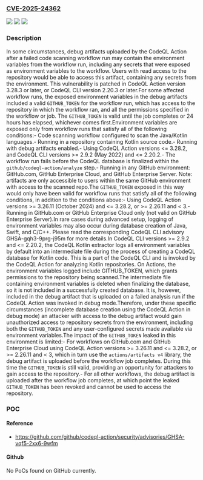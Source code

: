 ### [CVE-2025-24362](https://cve.mitre.org/cgi-bin/cvename.cgi?name=CVE-2025-24362)
![](https://img.shields.io/static/v1?label=Product&message=codeql-action&color=blue)
![](https://img.shields.io/static/v1?label=Version&message=%3D%20%3E%3D%203.26.11%2C%20%3C%3D%203.28.2%20&color=brighgreen)
![](https://img.shields.io/static/v1?label=Vulnerability&message=CWE-532%3A%20Insertion%20of%20Sensitive%20Information%20into%20Log%20File&color=brighgreen)

### Description

In some circumstances, debug artifacts uploaded by the CodeQL Action after a failed code scanning workflow run may contain the environment variables from the workflow run, including any secrets that were exposed as environment variables to the workflow. Users with read access to the repository would be able to access this artifact, containing any secrets from the environment. This vulnerability is patched in CodeQL Action version 3.28.3 or later, or CodeQL CLI version 2.20.3 or later.For some affected workflow runs, the exposed environment variables in the debug artifacts included a valid `GITHUB_TOKEN` for the workflow run, which has access to the repository in which the workflow ran, and all the permissions specified in the workflow or job. The `GITHUB_TOKEN` is valid until the job completes or 24 hours has elapsed, whichever comes first.Environment variables are exposed only from workflow runs that satisfy all of the following conditions:- Code scanning workflow configured to scan the Java/Kotlin languages.- Running in a repository containing Kotlin source code.- Running with debug artifacts enabled.- Using CodeQL Action versions <= 3.28.2, and CodeQL CLI versions >= 2.9.2 (May 2022) and <= 2.20.2.- The workflow run fails before the CodeQL database is finalized within the `github/codeql-action/analyze` step.- Running in any GitHub environment: GitHub.com, GitHub Enterprise Cloud, and GitHub Enterprise Server. Note: artifacts are only accessible to users within the same GitHub environment with access to the scanned repo.The `GITHUB_TOKEN` exposed in this way would only have been valid for workflow runs that satisfy all of the following conditions, in addition to the conditions above:- Using CodeQL Action versions >= 3.26.11 (October 2024) and <= 3.28.2, or >= 2.26.11 and < 3.- Running in GitHub.com or GitHub Enterprise Cloud only (not valid on GitHub Enterprise Server).In rare cases during advanced setup, logging of environment variables may also occur during database creation of Java, Swift, and C/C++. Please read the corresponding CodeQL CLI advisory GHSA-gqh3-9prg-j95m for more details.In CodeQL CLI versions >= 2.9.2 and <= 2.20.2, the CodeQL Kotlin extractor logs all environment variables by default into an intermediate file during the process of creating a CodeQL database for Kotlin code. This is a part of the CodeQL CLI and is invoked by the CodeQL Action for analyzing Kotlin repositories. On Actions, the environment variables logged include GITHUB_TOKEN, which grants permissions to the repository being scanned.The intermediate file containing environment variables is deleted when finalizing the database, so it is not included in a successfully created database. It is, however, included in the debug artifact that is uploaded on a failed analysis run if the CodeQL Action was invoked in debug mode.Therefore, under these specific circumstances (incomplete database creation using the CodeQL Action in debug mode) an attacker with access to the debug artifact would gain unauthorized access to repository secrets from the environment, including both the `GITHUB_TOKEN` and any user-configured secrets made available via environment variables.The impact of the `GITHUB_TOKEN` leaked in this environment is limited:- For workflows on GitHub.com and GitHub Enterprise Cloud using CodeQL Action versions >= 3.26.11 and <= 3.28.2, or >= 2.26.11 and < 3, which in turn use the `actions/artifacts v4` library, the debug artifact is uploaded before the workflow job completes. During this time the `GITHUB_TOKEN` is still valid, providing an opportunity for attackers to gain access to the repository.- For all other workflows, the debug artifact is uploaded after the workflow job completes, at which point the leaked `GITHUB_TOKEN` has been revoked and cannot be used to access the repository.

### POC

#### Reference
- https://github.com/github/codeql-action/security/advisories/GHSA-vqf5-2xx6-9wfm

#### Github
No PoCs found on GitHub currently.

